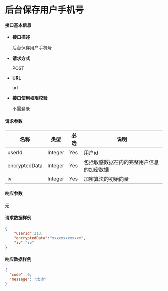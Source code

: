 # 后台保存用户手机号

#### **接口基本信息**

* **接口描述**

  后台保存用户手机号

* **请求方式**

  POST

* **URL**

  url

* **接口使用权限校验**

  不需登录

#### **请求参数**

| 名称 | 类型 | 必选 | 说明 |
| --- | --- | --- | --- |
| userId | Integer | Yes | 用户id |
| encryptedData | Integer | Yes | 包括敏感数据在内的完整用户信息的加密数据 |
| iv | Integer | Yes | 加密算法的初始向量 |

#### **响应参数**

无

#### **请求数据样例**

```json
{
    "userId":213,
    "encryptedData":"xxxxxxxxxxxxx",
    "iv":"iv"
}
```

#### **响应数据样例**

```json
{
  "code": 0,
  "message": "成功"
}
```




